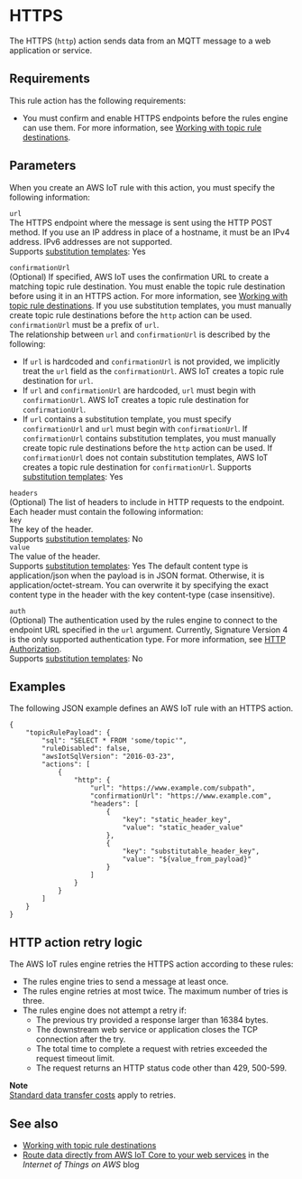 # HTTPS<a name="https-rule-action"></a>

The HTTPS \(`http`\) action sends data from an MQTT message to a web application or service\.

## Requirements<a name="https-rule-action-requirements"></a>

This rule action has the following requirements:
+ You must confirm and enable HTTPS endpoints before the rules engine can use them\. For more information, see [ Working with topic rule destinations](rule-destination.md)\.

## Parameters<a name="https-rule-action-parameters"></a>

When you create an AWS IoT rule with this action, you must specify the following information:

`url`  
The HTTPS endpoint where the message is sent using the HTTP POST method\. If you use an IP address in place of a hostname, it must be an IPv4 address\. IPv6 addresses are not supported\.  
Supports [substitution templates](iot-substitution-templates.md): Yes

`confirmationUrl`  
\(Optional\) If specified, AWS IoT uses the confirmation URL to create a matching topic rule destination\. You must enable the topic rule destination before using it in an HTTPS action\. For more information, see [ Working with topic rule destinations](rule-destination.md)\. If you use substitution templates, you must manually create topic rule destinations before the `http` action can be used\. `confirmationUrl` must be a prefix of `url`\.  
The relationship between `url` and `confirmationUrl` is described by the following:  
+ If `url` is hardcoded and `confirmationUrl` is not provided, we implicitly treat the `url` field as the `confirmationUrl`\. AWS IoT creates a topic rule destination for `url`\.
+ If `url` and `confirmationUrl` are hardcoded, `url` must begin with `confirmationUrl`\. AWS IoT creates a topic rule destination for `confirmationUrl`\.
+ If `url` contains a substitution template, you must specify `confirmationUrl` and `url` must begin with `confirmationUrl`\. If `confirmationUrl` contains substitution templates, you must manually create topic rule destinations before the `http` action can be used\. If `confirmationUrl` does not contain substitution templates, AWS IoT creates a topic rule destination for `confirmationUrl`\.
Supports [substitution templates](iot-substitution-templates.md): Yes

`headers`  
\(Optional\) The list of headers to include in HTTP requests to the endpoint\. Each header must contain the following information:    
`key`  
The key of the header\.  
Supports [substitution templates](iot-substitution-templates.md): No  
`value`  
The value of the header\.  
Supports [substitution templates](iot-substitution-templates.md): Yes
The default content type is application/json when the payload is in JSON format\. Otherwise, it is application/octet\-stream\. You can overwrite it by specifying the exact content type in the header with the key content\-type \(case insensitive\)\. 

`auth`  
\(Optional\) The authentication used by the rules engine to connect to the endpoint URL specified in the `url` argument\. Currently, Signature Version 4 is the only supported authentication type\. For more information, see [HTTP Authorization](https://docs.aws.amazon.com/iot/latest/apireference/API_HttpAuthorization.html)\.  
Supports [substitution templates](iot-substitution-templates.md): No

## Examples<a name="https-rule-action-examples"></a>

The following JSON example defines an AWS IoT rule with an HTTPS action\.

```
{
    "topicRulePayload": {
        "sql": "SELECT * FROM 'some/topic'", 
        "ruleDisabled": false,
        "awsIotSqlVersion": "2016-03-23", 
        "actions": [
            { 
                "http": { 
                    "url": "https://www.example.com/subpath",
                    "confirmationUrl": "https://www.example.com", 
                    "headers": [
                        { 
                            "key": "static_header_key", 
                            "value": "static_header_value" 
                        },
                        { 
                            "key": "substitutable_header_key", 
                            "value": "${value_from_payload}" 
                        }
                    ] 
                } 
            }
        ]
    }
}
```

## HTTP action retry logic<a name="https-rule-action-retry-logic"></a>

The AWS IoT rules engine retries the HTTPS action according to these rules:
+ The rules engine tries to send a message at least once\.
+ The rules engine retries at most twice\. The maximum number of tries is three\.
+ The rules engine does not attempt a retry if:
  + The previous try provided a response larger than 16384 bytes\.
  + The downstream web service or application closes the TCP connection after the try\.
  + The total time to complete a request with retries exceeded the request timeout limit\.
  + The request returns an HTTP status code other than 429, 500\-599\.

**Note**  
[Standard data transfer costs](https://aws.amazon.com/ec2/pricing/on-demand/) apply to retries\.

## See also<a name="https-rule-action-see-also"></a>
+ [ Working with topic rule destinations](rule-destination.md)
+ [Route data directly from AWS IoT Core to your web services](http://aws.amazon.com/blogs/iot/route-data-directly-from-iot-core-to-your-web-services/) in the *Internet of Things on AWS* blog